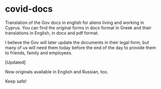 # covid-docs
Translation of the Gov docs in english for aliens living and working in Cyprus. You can find the original forms in docx format in Greek and their translations in English, in docx and pdf format.

I believe the Gov will later update the documents in their legal form, but many of us will need them today before the end of the day to provide them to friends, family and employees.

[Updated]

Now originals available in English and Russian, too.

Keep safe!
